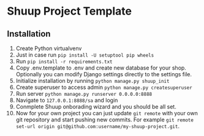# Shuup Project Template

## Installation

1. Create Python virtualvenv
2. Just in case run `pip install -U setuptool pip wheels`
3. Run `pip install -r requirements.txt`
4. Copy .env.template to .env and create new database for your shop.
   Optionally you can modify Django settings directly to the settings file.
5. Initialize installation by running `python manage.py shuup_init`
6. Create superuser to access admin `python manage.py createsuperuser`
7. Run server `python manage.py runserver 0.0.0.0:8888`
8. Navigate to `127.0.0.1:8888/sa` and login
9. Conmplete Shuup onborading wizard and you should be all set.
10. Now for your own project you can just update ``git remote`` with your
    own git repository and start pushing new commits. For example
    ``git remote set-url origin git@github.com:username/my-shuup-project.git``.